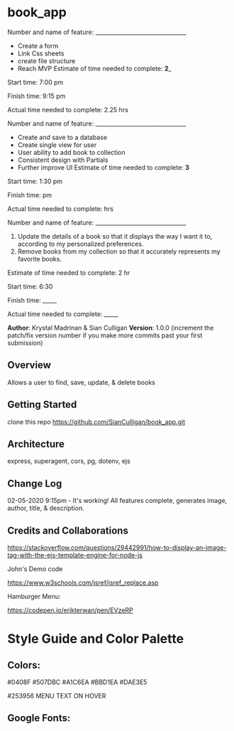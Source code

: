 # book_app

Number and name of feature: ________________________________
* Create a form
* Link Css sheets 
* create file structure
* Reach MVP
Estimate of time needed to complete: __2___

Start time: 7:00 pm

Finish time: 9:15 pm

Actual time needed to complete: 2.25 hrs



Number and name of feature: ________________________________
* Create and save to a database
* Create single view for user
* User ability to add book to collection
* Consistent design with Partials
* Further improve UI 
Estimate of time needed to complete: __3__

Start time: 1:30 pm

Finish time:  pm

Actual time needed to complete:  hrs



Number and name of feature: ________________________________
1. Update the details of a book so that it displays the way I want it to, according to my personalized preferences.
2. Remove books from my collection so that it accurately represents my favorite books.

Estimate of time needed to complete: 2 hr

Start time: 6:30

Finish time: _____

Actual time needed to complete: _____

**Author**: Krystal Madrinan & Sian Culligan
**Version**: 1.0.0 (increment the patch/fix version number if you make more commits past your first submission)

## Overview
Allows a user to find, save, update, & delete books 

## Getting Started
clone this repo https://github.com/SianCulligan/book_app.git

## Architecture
express, superagent, cors, pg, dotenv, ejs

## Change Log

02-05-2020 9:15pm - It's working! All features complete, generates image, author, title, & description. 


## Credits and Collaborations

https://stackoverflow.com/questions/29442991/how-to-display-an-image-tag-with-the-ejs-template-engine-for-node-js

John's Demo code

https://www.w3schools.com/jsref/jsref_replace.asp

Hamburger Menu: 

https://codepen.io/erikterwan/pen/EVzeRP



# Style Guide and Color Palette

## Colors:
#0408F
#507DBC
#A1C6EA
#BBD1EA
#DAE3E5

#253956 MENU TEXT ON HOVER

## Google Fonts:
